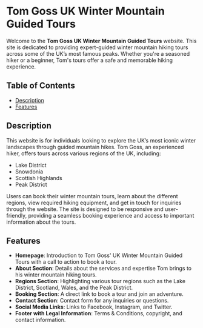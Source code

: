 # Tom Goss UK Winter Mountain Guided Tours

Welcome to the **Tom Goss UK Winter Mountain Guided Tours** website. This site is dedicated to providing expert-guided winter mountain hiking tours across some of the UK’s most famous peaks. Whether you're a seasoned hiker or a beginner, Tom's tours offer a safe and memorable hiking experience.

## Table of Contents
- [Description](#description)
- [Features](#features)


## Description

This website is for individuals looking to explore the UK’s most iconic winter landscapes through guided mountain hikes. Tom Goss, an experienced hiker, offers tours across various regions of the UK, including:
- Lake District
- Snowdonia
- Scottish Highlands
- Peak District

Users can book their winter mountain tours, learn about the different regions, view required hiking equipment, and get in touch for inquiries through the website. The site is designed to be responsive and user-friendly, providing a seamless booking experience and access to important information about the tours.

## Features

- **Homepage**: Introduction to Tom Goss' UK Winter Mountain Guided Tours with a call to action to book a tour.
- **About Section**: Details about the services and expertise Tom brings to his winter mountain hiking tours.
- **Regions Section**: Highlighting various tour regions such as the Lake District, Scotland, Wales, and the Peak District.
- **Booking Section**: A direct link to book a tour and join an adventure.
- **Contact Section**: Contact form for any inquiries or questions.
- **Social Media Links**: Links to Facebook, Instagram, and Twitter.
- **Footer with Legal Information**: Terms & Conditions, copyright, and contact information.


